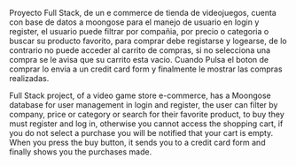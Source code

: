 Proyecto Full Stack, de un e commerce de tienda de videojuegos, cuenta con base de datos a moongose para el manejo de usuario en login y register, el usuario puede filtrar por compañia, por precio o categoria o buscar su producto favorito,  para comprar debe registarse y logearse, de lo contrario no puede acceder al carrito de compras, si no selecciona una compra se le avisa que su carrito esta vacio. Cuando Pulsa el boton de comprar lo envia a un credit card form y finalmente le mostrar las compras realizadas.

Full Stack project, of a video game store e-commerce, has a Moongose ​​database for user management in login and register, the user can filter by company, price or category or search for their favorite product, to buy they must register and log in, otherwise you cannot access the shopping cart, if you do not select a purchase you will be notified that your cart is empty. When you press the buy button, it sends you to a credit card form and finally shows you the purchases made.

